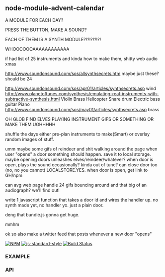 node-module-advent-calendar
----------------


A MODULE FOR EACH DAY?

PRESS THE BUTTON, MAKE A SOUND?

EACH OF THEM IS A SYNTH MODULE?!?!?!?!?!


WHOOOOOOAAAAAAAAAAAA


if had list of 25 instruments and kinda how to make them,
shitty web audio xmas

http://www.soundonsound.com/sos/allsynthsecrets.htm maybe just these? should be 24

http://www.soundonsound.com/sos/apr01/articles/synthsecrets.asp wind
http://www.planetoftunes.com/synthesis/emulating-real-instruments-with-subtractive-synthesis.html  Violin
Brass
Helicopter
Snare drum
Electric bass guitar
Piano
http://www.soundonsound.com/sos/may01/articles/synthsecrets.asp brass


OH GLOB FIND ELVES PLAYING INSTRUMENT GIFS OR SOMETHING OR MAKE THEM UGHHHHH


shuffle the days
either pre-plan instruments to make(Smart) or overlay random images of stuff.

umm maybe some gifs of reindeer and shit walking around the page
when user "opens" a door something should happen. save it to local storage. 
maybe opening doors unleashes elves/reindeer/whatever?
when door is open, plays the sound occasionally?
kinda out of tune?
can close door too (no, no you cannot)
LOCALSTORE.YES.
when door is open, get link to GH/npm

can avg web page handle 24 gifs bouncing around and that big of an audiograph? we'll find out!

write 1 javascript function that takes a door id and wires the handler up.
no synth made yet, no handler yo. just a plain door.

deng that bundle.js gonna get huge.

mmhm

ok so also make a twitter feed that posts whenever a new door "opens"



[![NPM](https://nodei.co/npm/node-module-advent-calendar.png)](https://nodei.co/npm/node-module-advent-calendar/)
[![js-standard-style](https://img.shields.io/badge/code%20style-standard-brightgreen.svg?style=flat)](https://github.com/feross/standard)
[![Build Status](https://secure.travis-ci.org/coleww/node-module-advent-calendar.png)](http://travis-ci.org/coleww/node-module-advent-calendar)

### EXAMPLE

### API
